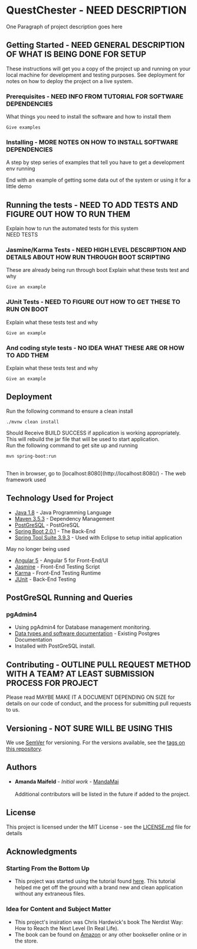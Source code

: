 # QuestChester - NEED DESCRIPTION

One Paragraph of project description goes here<br />



## Getting Started - NEED GENERAL DESCRIPTION OF WHAT IS BEING DONE FOR SETUP

These instructions will get you a copy of the project up and running on your local machine for development and testing purposes. See deployment for notes on how to deploy the project on a live system.

### Prerequisites - NEED INFO FROM TUTORIAL FOR SOFTWARE DEPENDENCIES

What things you need to install the software and how to install them

```
Give examples
```

### Installing - MORE NOTES ON HOW TO INSTALL SOFTWARE DEPENDENCIES

A step by step series of examples that tell you have to get a development env running


End with an example of getting some data out of the system or using it for a little demo

## Running the tests - NEED TO ADD TESTS AND FIGURE OUT HOW TO RUN THEM

Explain how to run the automated tests for this system<br />
NEED TESTS

### Jasmine/Karma Tests - NEED HIGH LEVEL DESCRIPTION AND DETAILS ABOUT HOW RUN THROUGH BOOT SCRIPTING
These are already being run through boot
Explain what these tests test and why

```
Give an example
```
### JUnit Tests - NEED TO FIGURE OUT HOW TO GET THESE TO RUN ON BOOT

Explain what these tests test and why

```
Give an example
```

### And coding style tests - NO IDEA WHAT THESE ARE OR HOW TO ADD THEM

Explain what these tests test and why

```
Give an example
```

## Deployment
Run the following command to ensure a clean install
```
./mvnw clean install 
```
Should Receive BUILD SUCCESS if application is working appropriately.
This will rebuild the jar file that will be used to start application.
<br />
Run the following command to get site up and running
```
mvn spring-boot:run
```
<br />
Then in browser, go to 
[localhost:8080](http://localhost:8080/) - The web framework used

## Technology Used for Project

* [Java 1.8]() - Java Programming Language
* [Maven 3.5.3](https://maven.apache.org/) - Dependency Management
* [PostGreSQL](https://www.postgresql.org/) - PostGreSQL
* [Spring Boot 2.0.1](https://projects.spring.io/spring-boot/) - The Back-End
* [Spring Tool Suite 3.9.3](https://spring.io/tools/sts) - Used with Eclipse to setup initial application 

May no longer being used<br />
* [Angular 5](https://angular.io/) - Angular 5 for Front-End/UI
* [Jasmine](https://angular.io/) - Front-End Testing Script
* [Karma](https://angular.io/) - Front-End Testing Runtime
* [JUnit](https://angular.io/) - Back-End Testing

## PostGreSQL Running and Queries
### pgAdmin4
* Using pgAdmin4 for Database management monitoring.
* [Data types and software documentation](https://www.postgresql.org/docs/current/static/index.html) - Existing Postgres Documentation
* Installed with PostGreSQL install.

## Contributing - OUTLINE PULL REQUEST METHOD WITH A TEAM? AT LEAST SUBMISSION PROCESS FOR PROJECT

Please read  MAYBE MAKE IT A DOCUMENT DEPENDING ON SIZE for details on our code of conduct, and the process for submitting pull requests to us.

## Versioning - NOT SURE WILL BE USING THIS

We use [SemVer](http://semver.org/) for versioning. For the versions available, see the [tags on this repository](https://github.com/your/project/tags). 

## Authors

* **Amanda Maifeld** - *Initial work* - [MandaMai](https://github.com/MandaMai)<br /><br />
Additional contributors will be listed in the future if added to the project.

## License

This project is licensed under the MIT License - see the [LICENSE.md](LICENSE.md) file for details

## Acknowledgments
### Starting From the Bottom Up
* This project was started using the tutorial found [here](https://shekhargulati.com/2017/11/08/a-minimalist-guide-to-building-spring-boot-angular-5-applications/).  This tutorial helped me get off the ground with a brand new and clean application without any extraneous files.  
### Idea for Content and Subject Matter
* This project's insiration was Chris Hardwick's book The Nerdist Way: How to Reach the Next Level (In Real Life).
* The book can be found on [Amazon](https://www.amazon.com/Nerdist-Way-Reach-Next-Level/dp/0425243540/) or any other bookseller online or in the store.
